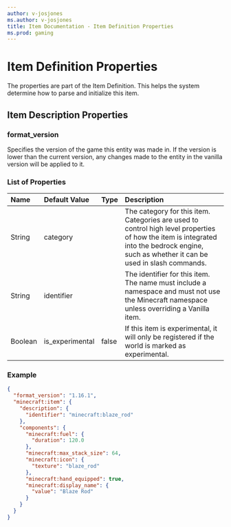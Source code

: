```yaml
---
author: v-josjones
ms.author: v-josjones
title: Item Documentation - Item Definition Properties
ms.prod: gaming
---
```


# Item Definition Properties

The properties are part of the Item Definition. This helps the system determine how to parse and initialize this item.


## Item Description Properties

### format_version

Specifies the version of the game this entity was made in. If the version is lower than the current version, any changes made to the entity in the vanilla version will be applied to it.

### List of Properties

|Name |Default Value  |Type  |Description  |
|:----------|:----------|:----------|:----------|
| String| category| | The category for this item. Categories are used to control high level properties of how the item is integrated into the bedrock engine, such as whether it can be used in slash commands. |
| String| identifier| | The identifier for this item. The name must include a namespace and must not use the Minecraft namespace unless overriding a Vanilla item. |
| Boolean| is_experimental| false| If this item is experimental, it will only be registered if the world is marked as experimental. |

### Example

```json
{
  "format_version": "1.16.1",
  "minecraft:item": {
    "description": {
      "identifier": "minecraft:blaze_rod"
    },
    "components": {
      "minecraft:fuel": {
        "duration": 120.0
      },
      "minecraft:max_stack_size": 64,
      "minecraft:icon": {
        "texture": "blaze_rod"
      },
      "minecraft:hand_equipped": true,
      "minecraft:display_name": {
        "value": "Blaze Rod"
      }
    }
  }
}
```
